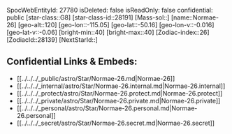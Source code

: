 ﻿---
location: [-50.16,-115.05,120]
type: Station
tags:
- astro/Star

---
SpocWebEntityId: 27780
isDeleted: false
isReadOnly: false
confidential: public
[star-class::G8]
[star-class-id::28191]
[Mass-sol::]
[name::Normae-26]
[geo-alt::120]
[geo-lon::-115.05]
[geo-lat::-50.16]
[geo-lon-v::-0.016]
[geo-lat-v::-0.06]
[bright-min::40]
[bright-max::40]
[Zodiac-index::26]
[ZodiacId::28139]
[NextStarId::]



## Confidential Links & Embeds: 
- [[../../../_public/astro/Star/Normae-26.md|Normae-26]] 
- [[../../../_internal/astro/Star/Normae-26.internal.md|Normae-26.internal]] 
- [[../../../_protect/astro/Star/Normae-26.protect.md|Normae-26.protect]] 
- [[../../../_private/astro/Star/Normae-26.private.md|Normae-26.private]] 
- [[../../../_personal/astro/Star/Normae-26.personal.md|Normae-26.personal]] 
- [[../../../_secret/astro/Star/Normae-26.secret.md|Normae-26.secret]] 
